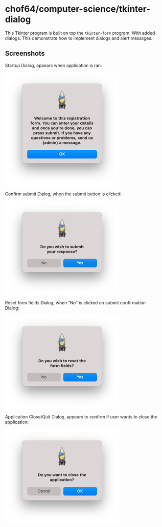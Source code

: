 # chof64/computer-science/tkinter-dialog

This Tkinter program is built on top the `tkinter-form` program. With added dialogs. This demonstrate how to implement dialogs and alert messages.

## Screenshots

Startup Dialog, appears when application is ran:

![Dialog Startup](/tkinter-dialog/screenshots/dialogstartup.png)

Confirm submit Dialog, when the submit button is clicked:

![Dialog Submit](/tkinter-dialog/screenshots/dialogsubmit.png)

Reset form fields Dialog, when "No" is clicked on submit confirmation Dialog:

![Dialog Reset](/tkinter-dialog/screenshots/dialogreset.png)

Application Close/Quit Dialog, appears to confirm if user wants to close the application:

![Dialog Quit](/tkinter-dialog/screenshots/dialogquit.png)
